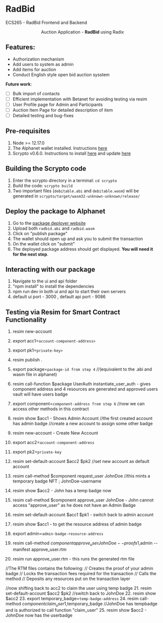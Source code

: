 # RadBid
ECS265 - RadBid Frontend and Backend

<div align="center">
  Auction Application - <b>RadBid</b> using Radix
</div>

<h2>Features:</h2>

- Authorization mechanism
- Add users to system as admin
- Add items for auction
- Conduct English style open bid auction sysstem

**Future work**:
- [ ] Bulk import of contacts
- [ ] Efficient implementation with Betanet for avoiding testing via resim
- [ ] User Profile page for Admin and Participants
- [ ] Auction Item Page for detailed description of item
- [ ] Detailed testing and bug-fixes

## Pre-requisites
1. Node >= 12.17.0
2. The Alphanet wallet installed. Instructions [here](https://docs.radixdlt.com/main/scrypto/alphanet/wallet-extension.html)
3. Scrypto v0.6.0. Instructions to install [here](https://docs.radixdlt.com/main/scrypto/getting-started/install-scrypto.html) and update [here](https://docs.radixdlt.com/main/scrypto/getting-started/updating-scrypto.html)

## Building the Scrypto code
1. Enter the scrypto directory in a terminal: `cd scrypto`
1. Build the code: `scrypto build`
1. Two important files (`debitable.abi` and `debitable.wasm`) will be generated in `scrypto/target/wasm32-unknown-unknown/release/`

## Deploy the package to Alphanet
1. Go to the [package deployer website](https://alphanet-deployer.radixdlt.com/)
2. Upload both `radbid.abi` and `radbid.wasm`
3. Click on "publish package"
4. The wallet should open up and ask you to submit the transaction
5. On the wallet click on "submit"
6. The deployed package address should get displayed. **You will need it for the next step**.

## Interacting with our package
1. Navigate to the ui and api folder
2. "npm install" to install the dependencies
3. npm run dev in both ui and api to start their own servers
4. default ui port - 3000 , default api port - 9086

## Testing via Resim for Smart Contract Functionality
1. resim new-account
2. export acc1=`account-component-address>`
3. export pk1=`private-key>`

4. resim publish . 
5. export package=`package-id from step 4`         //(equivalent to the .abi and wasm file in alphanet)

6. resim call-function $package UserAuth instantiate_user_auth - gives component address and 4 resources are generated and approved users vault will have users badge
7. export component=`component-address from step 6` //now we can access other methods in this contract

8. resim show $acc1   - Shows Admin Account
//the first created account has admin badge
//create a new account to assign some other badge

9. resim new-account  - Create New Account
10. export acc2=`account-component-address`
11. export pk2=`private-key`
12. resim set-default-account $acc2 $pk2    //set new account as default account
13. resim call-method $component request_user JohnDoe         //this mints a temporary badge NFT ; JohnDoe-username
14. resim show $acc2      - John has a temp badge now
15. resim call-method $component approve_user JohnDoe  - John cannot access "approve_user" as he does not have an Admin Badge

16. resim set-default-account $acc1 $pk1  - switch back to admin account
17. resim show $acc1 - to get the resource address of admin badge
18. export admin=`admin-badge-resource-address`
19. resim call-method $component approve_user JohnDoe --proofs 1,$admin --manifest approve_user.rtm
20. resim run approve_user.rtm - this runs the generated rtm file     

//The RTM files contains the following:
// Creates the proof of your admin badge
// Locks the transaction fees required for the transaction
// Calls the method
// Deposits any resources put on the transaction layer

//now shifting back to acc2 to claim the user using temp badge
21. resim set-default-account $acc2 $pk2    //switch back to JohnDoe
22. resim show $acc2
23. export temporary_badge=`temp-badge-address`
24. resim call-method $component claim_user 1,$temporary_badge        //JohnDoe has tempbadge and is authorized to call function "claim_user"
25. resim show $acc2 - JohnDoe now has the userbadge 
